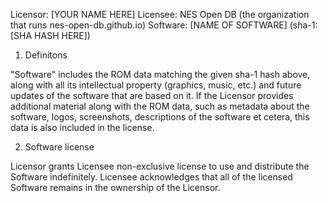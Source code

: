 Licensor: [YOUR NAME HERE]
Licensee: NES Open DB (the organization that runs nes-open-db.github.io)
Software: [NAME OF SOFTWARE] (sha-1: [SHA HASH HERE])

1. Definitons

"Software" includes the ROM data matching the given sha-1 hash above,
along with all its intellectual property (graphics, music, etc.) and future
updates of the software that are based on it. If the Licensor provides
additional material along with the ROM data, such as metadata about the software,
logos, screenshots, descriptions of the software et cetera, this data is also
included in the license.

2. Software license

Licensor grants Licensee non-exclusive license to use and distribute the Software
indefinitely. Licensee acknowledges that all of the licensed Software remains in
the ownership of the Licensor.

